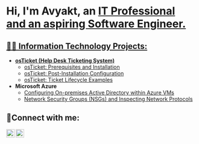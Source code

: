 <h1>Hi, I'm Avyakt, an <a href="https://www.linkedin.com/in/avyakt-rout-1aa866220/">IT Professional and an aspiring Software Engineer.</h1>

<h2>👨‍💻 Information Technology Projects:</h2>

- <b>osTicket (Help Desk Ticketing System)</b>
  - [osTicket: Prerequisites and Installation](https://github.com/avyaktrout/osticket-prereqs)
  - [osTicket: Post-Installation Configuration](https://github.com/avyaktrout/post-install-config)
  - [osTicket: Ticket Lifecycle Examples](https://github.com/avyaktrout/ticket-lifecycle)
- <b>Microsoft Azure</b>
  - [Configuring On-premises Active Directory within Azure VMs](https://github.com/avyaktrout/configure-ad)
  - [Network Security Groups (NSGs) and Inspecting Network Protocols](https://github.com/avyaktrout/azure-network-protocols)

<h2>🤳Connect with me:</h2>

[<img align="left" alt="Josh | LinkedIn" width="22px" src="https://cdn.jsdelivr.net/npm/simple-icons@v3/icons/linkedin.svg" />][linkedin]
[<img align="left" alt="Josh | Instagram" width="22px" src="https://cdn.jsdelivr.net/npm/simple-icons@v3/icons/instagram.svg" />][instagram]

[instagram]: https://www.instagram.com/avyakt_rout12
[linkedin]: https://www.linkedin.com/in/avyaktr/
